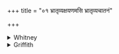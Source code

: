 +++
title = "०१ भ्रातृव्यक्षयणमसि भ्रातृव्यचातनं"

+++

<details><summary>Whitney</summary>

### Translation
1. Adversary-destroying art thou; adversary-expulsion mayest thou give  
me: hail!

### Notes
'Adversary' is lit. 'nephew' or 'brother's son' (*bhrātṛvyd*). The Ppp.  
phrases are after this model: *bhātṛvyakṣīṇam asi bhrātṛvyajambhanam asi  
svāhā*, and concern successively the *piśācas, sadānvās*, and  
*bhrātṛvyas.* The Anukr. supports the comm. in regarding the hymn as  
addressed to Agni, and agrees with Kāuś. in regard to the accompanying  
action, saying: *sapatnakṣayaṇīḥ samidha ādhāyā ’gnim prārthanīyam  
aprārthayat.* ⌊Instead of "destroying" W. has interlined "destruction."⌋
</details>

<details><summary>Griffith</summary>

Destruction of the foe art thou, give me the scaring of my foes. All hail!
</details>
